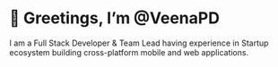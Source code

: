 # 👋 Greetings, I’m @VeenaPD

I am a Full Stack Developer & Team Lead having experience in Startup ecosystem building cross-platform mobile and web applications.





